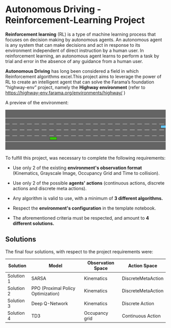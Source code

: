 # Autonomous Driving - Reinforcement-Learning Project

**Reinforcement learning** (RL) is a type of machine learning process that focuses on decision making by autonomous agents. An autonomous agent is any system that can make decisions and act in response to its environment independent of direct instruction by a human user. In reinforcement learning, an autonomous agent learns to perform a task by trial and error in the absence of any guidance from a human user.

**Autonomous Driving** has long been considered a field in which Reinforcement algorithms excel.This project aims to leverage the power of RL to create an intelligent agent that can solve the Farama’s foundation “highway-env” project, namely the **Highway environment** (refer to https://highway-env.farama.org/environments/highway/ )

A preview of the environment:

![Demo](https://github.com/Gl-ferreira/Autonomous-Driving-Reinforcement-Learning-Project/blob/main/highway%20environment%20gif.gif?raw=true)

To fulfill this project, was necessary to complete the following requirements:

- Use only 2 of the existing **environment's observation format** (Kinematics, Grayscale Image, Occupancy Grid and Time to collision).
  
- Use only 2 of the possible **agents' actions** (continuous actions, discrete actions and discrete meta actions).
  
- Any algorithm is valid to use, with a minimum of **3 different algorithms.**
  
- Respect the **environment's configuration** in the template notebook.
  
- The aforementioned criteria must be respected, and amount to **4 different solutions.**

## Solutions

The final four solutions, with respect to the project requirements were:

| Solution   | Model              | Observation Space | Action Space           |
|------------|-------------------|-------------------|------------------------|
| Solution 1 | SARSA              | Kinematics        | DiscreteMetaAction     |
| Solution 2 | PPO   (Proximal Policy Optimization)             | Kinematics        | DiscreteMetaAction     |
| Solution 3 | Deep Q-Network     | Kinematics        | Discrete Action        |
| Solution 4 | TD3                | Occupancy grid    | Continuous Action      |

